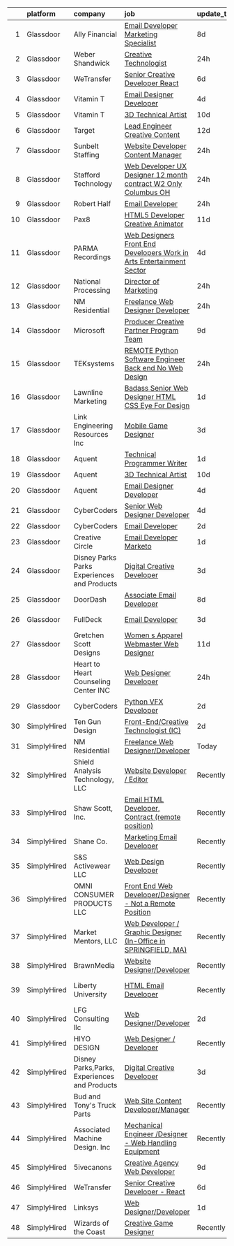 

|    | platform    | company                                      | job                                                                                                                                                                                                                                                                                                                                                                                                                                                                                                                                                                                                                                                                                                                                                                                                                                                                                                                                                                                                                                                                                                                                                                                                                                                                                                                                                                              | update_time   | location                  |
|---:|:------------|:---------------------------------------------|:---------------------------------------------------------------------------------------------------------------------------------------------------------------------------------------------------------------------------------------------------------------------------------------------------------------------------------------------------------------------------------------------------------------------------------------------------------------------------------------------------------------------------------------------------------------------------------------------------------------------------------------------------------------------------------------------------------------------------------------------------------------------------------------------------------------------------------------------------------------------------------------------------------------------------------------------------------------------------------------------------------------------------------------------------------------------------------------------------------------------------------------------------------------------------------------------------------------------------------------------------------------------------------------------------------------------------------------------------------------------------------|:--------------|:--------------------------|
|  1 | Glassdoor   | Ally Financial                               | [Email Developer   Marketing Specialist](https://www.glassdoor.com/partner/jobListing.htm?pos=111&ao=1110586&s=58&guid=00000181758dee209ee6a3a3cba83c70&src=GD_JOB_AD&t=SR&vt=w&cs=1_bdc8deb5&cb=1655534645100&jobListingId=1007929446076&cpc=F41FEAB56D215062&jrtk=3-0-1g5qorri3mbjt801-1g5qorrifkcmq800-29820346dd997931--6NYlbfkN0DJ5QQ_XkAtnGD7OtNJBPWnMWX0-0yeBIg3SyIy7sPtwbzsSHHn3ObDFBkKUa5OGl_rH17HhYgR9Gptulm-ttQ5sWWID-KAK-5q9F0uxR2glVSB77nx2jM23swHH61G1nm1erLSUAyn4dD4pmVk9I6K6UeY16j-lLxiUlSOR6747W3UCgUhF8IxNBC-qs9WUVQ-Z1zaoft5_Rp_i4NSRRvO94PJF93Z4S_iez-JXuy7CqquvD-vp0ky9j1EzU7pSzFeyqIcQX9Hj7_hcFe8-3pryXrE6XRxW3JdYX_TdrX3JVWGV5PrFBZN1a6D7bg_BkMOr5nXABEMGdNUOO-LL8GoUSDzVhlZQq-MRCWGSTftVZmHDMlm2ZSevkGk-w2JcYk4U6-K81JbIG0J57_gQoTLHISq4flNKS4q9TfU2jXiLuJMytZaSdQitr3N6qqNMR4sKzjwolrtiZMhg2Xge612OTFZ3D3Tz7JZTN3A5tgUYMGzuvXeA_IGKR8R5B5fGKQ%3D)                                                                                                                                                                                                                                                                                                                                                                                                                                                                                                       | 8d            | Charlotte, NC             |
|  2 | Glassdoor   | Weber Shandwick                              | [Creative Technologist](https://www.glassdoor.com/partner/jobListing.htm?pos=128&ao=1136043&s=58&guid=00000181758dee209ee6a3a3cba83c70&src=GD_JOB_AD&t=SR&vt=w&cs=1_09f6ffe0&cb=1655534645103&jobListingId=1007947366188&jrtk=3-0-1g5qorri3mbjt801-1g5qorrifkcmq800-74b6d2728d190201-)                                                                                                                                                                                                                                                                                                                                                                                                                                                                                                                                                                                                                                                                                                                                                                                                                                                                                                                                                                                                                                                                                           | 24h           | New York, NY              |
|  3 | Glassdoor   | WeTransfer                                   | [Senior Creative Developer   React](https://www.glassdoor.com/partner/jobListing.htm?pos=130&ao=1136043&s=58&guid=00000181758dee209ee6a3a3cba83c70&src=GD_JOB_AD&t=SR&vt=w&cs=1_a21c5a80&cb=1655534645103&jobListingId=1007932996123&jrtk=3-0-1g5qorri3mbjt801-1g5qorrifkcmq800-dfe1bee0c074c5cb-)                                                                                                                                                                                                                                                                                                                                                                                                                                                                                                                                                                                                                                                                                                                                                                                                                                                                                                                                                                                                                                                                               | 6d            | New York, NY              |
|  4 | Glassdoor   | Vitamin T                                    | [Email Designer   Developer](https://www.glassdoor.com/partner/jobListing.htm?pos=122&ao=1110586&s=58&guid=00000181758dee209ee6a3a3cba83c70&src=GD_JOB_AD&t=SR&vt=w&cs=1_b0a54cff&cb=1655534645103&jobListingId=1007936148116&cpc=654405A9B1E0A9F5&jrtk=3-0-1g5qorri3mbjt801-1g5qorrifkcmq800-5a328d8f1e158d91--6NYlbfkN0DMrcEu7yrtATojKJA7cEzGQ3FdRGWLh0CZQInL4ECGI6k5tN82kdM0cJmh4vC7Ggh5lKGabrJlTlqfQgBZ6Uu6KKE4hG2Ywy-_Zyar3SKWT-EkuZb_TBS9CBFME91dO6HK4mV2A0hxH8mmYjYDRx-XXfRAQPVa0wNsNvrIrSZXuD5Uxtk_anLpKvtKNbvsJiJ-gf0CLW5RFtEmMwfXmVxrlvcFDpzparODC0qrt6wxESyLkm1pr1gNEiriUuRz2BzgCJDWkMVz0xd1xjIW94tuXLvcsi_RmK8vBHx_2vs9XnoPlsW54lHGdSNxymg8vBp6Fa0IgdBE94BfpKTtsIAvm-DSpsuy6hChUYuNof_jeKc6zP8s9Qvmpcv-0LOX7I7B8NpUcamEofNA-vIPiPWAwQOUTDS4oZgpd3RVFGarxb_xyEXg__yp5ifUTNyDaMiw_BVpe5Xg08K5KJeQyR0L)                                                                                                                                                                                                                                                                                                                                                                                                                                                                                                                                                                 | 4d            | Richmond Hill, NY         |
|  5 | Glassdoor   | Vitamin T                                    | [3D Technical Artist](https://www.glassdoor.com/partner/jobListing.htm?pos=121&ao=1110586&s=58&guid=00000181758dee209ee6a3a3cba83c70&src=GD_JOB_AD&t=SR&vt=w&cs=1_b997870f&cb=1655534645103&jobListingId=1007924250804&cpc=F4EED0218A761C36&jrtk=3-0-1g5qorri3mbjt801-1g5qorrifkcmq800-b676246afe9ffab5--6NYlbfkN0DMrcEu7yrtATojKJA7cEzGQ3FdRGWLh0CZQInL4ECGI6k5tN82kdM0OKoro5eXmjqrlAnDtckO5oeRnp0WuwL4LRISKzB96TROHOn88Gkm_ZjVTDxR6yvKi-wTEpxbYoH4Q9Epgd_JwKUcv74onN9sPbFCnxTAPOYzeQVeoWsKFNrgOkXAlPfhGNTB_OU-kgBmIbdvYtiD2kHXxqjrVKYchDqr8EbllW2Q6SB85naVIIf2CWD9EzvjM-oM1Be7lIOU7iPGBYeEYvtQXXthtNPVOpWcjVq6KRhYf81SoymuVw7MgjRBp3PCSn_6hU8HNlhG49hjfV77Tz59pdlpAuKNhV4z9yWvrGullNhe9HAO4JmL7p19e3VG9UKN3ZVcdVqNihKbT8u-zpCY-6-lFzNSGivoMi-wavtUjQNjbbAhTOCZ4ApG7lKEiNuwahrlZ1DLGq9OdlJhSlEUXqjtbVSRQ9mBJC-CDE8%3D)                                                                                                                                                                                                                                                                                                                                                                                                                                                                                                                                                          | 10d           | Remote                    |
|  6 | Glassdoor   | Target                                       | [Lead Engineer   Creative Content](https://www.glassdoor.com/partner/jobListing.htm?pos=103&ao=1110586&s=58&guid=00000181758dee209ee6a3a3cba83c70&src=GD_JOB_AD&t=SR&vt=w&cs=1_a487a1c9&cb=1655534645099&jobListingId=1007919401894&cpc=D99DB9A39DE67464&jrtk=3-0-1g5qorri3mbjt801-1g5qorrifkcmq800-2be633d4264ab387--6NYlbfkN0AgONBeCfCTVljpwzR96jFX3mtyFC--n153CYnqiKkqIbEzGownH_L0_wgVvmdp1a1UNNXTmVsFEDKwK9YMjY1IttCSMsntwx6UhfH1INoHLKABw_jAdCMqFMvCue8DZEJB-phZNly1s9rBXFRTnSWHGcvNUPirZylqHh6Xb7bgelZAchR38272Pt1JVu9uLwqxXvjp6EEYErT8zVvgNcEKJIVheRAkEnq9HMKPX3Sitt1w95Tj9G_bDZx1R4IsenpX4ZDC-oJc5VzKF_hGotk6kJg5GnWrKUQ9a1xJcN8ti1AAPiY_VKPNfAyxUQRNjO71lL9552pt8Pq3M6ApifCzgb2ZwJHga01i4RehhRnwZxVorwkbvmCLs5ZHH8R_Nwbbdfm9bosyFaqHsBmtK0UREQmB97P7eKf4mDuWmesAWVISj-FZyWtj1vAcw2jkEDo%3D)                                                                                                                                                                                                                                                                                                                                                                                                                                                                                                                                                                             | 12d           | Brooklyn Park, MN         |
|  7 | Glassdoor   | Sunbelt Staffing                             | [Website Developer   Content Manager](https://www.glassdoor.com/partner/jobListing.htm?pos=123&ao=1110586&s=58&guid=00000181758dee209ee6a3a3cba83c70&src=GD_JOB_AD&t=SR&vt=w&ea=1&cs=1_d00da48d&cb=1655534645103&jobListingId=1007947710355&cpc=A65DF3A704A48F9B&jrtk=3-0-1g5qorri3mbjt801-1g5qorrifkcmq800-8923c3e5883ea31b--6NYlbfkN0ASFYtB0Tqi6raDK39JVsBcjTHJPPxiw76vFmgBea2Rje_D8nUlVysGKjKeeBtz6Bx6uvRPfMRGULAnWKfYB9e1_O_7R78qSjyv-p4QYUkOgaZX58HGg8TQcukhW_r0lpWGTymvcgHQjTvy0uetz3rZwMKJMl_MalehOkl2mX6RKnTu4XCL1x7kian4uBYKVApnBRJKsjcI0VvNdYOoKINVe4yclGxpHv-YAkq9W5sxVRGHcxydrWwoRzjZ4tG2p9Qv8vrOQ7jwYZh_Ebd37XeL2qIAvj_KO_Ys_IT-6pQSqAUderQGYNqVsQGq8u_OZ-Envrn611Y17gUphvcnQUj_4SkIHTidnRGh1sq2lA3CIHdOckJFFU5AfqyhVkKJxEjJbKpZVrdtSV93DcQKJPb7rcvMyGUyDJegS5oZo85plXNf7QgjzkIXd5zOBW13dTOV4PAZnspunQ8980rL1GIJSGuHaEyNpbwECJdFEcwpDUcqL0cSolnmWsAbkNhgb4_BsiqfxTUVxbDiIjtGHUvBuzhI6XEjl7vdL2_UjNU2-fhNnPDmj86wvRjuCaj_k1sx1FZ1rTcIKPn_G7bkAAQaKrBQqDGxm57gE08rC9c7UKSqY-qOM5XgawVerRW4ISFFZb6khmn2_3WhBGYvcLBWREAlhLPnVrVXyHRbcj80oh19aq-dIiuVen9MLBStQaS_1fsPgCjb5zip8YuWBs8ZjGhQJoj68MtqG9XIzQM4uA%3D%3D)                                                                                                                                                                                                                                                       | 24h           | Chicago, IL               |
|  8 | Glassdoor   | Stafford Technology                          | [Web Developer UX Designer   12 month contract   W2 Only   Columbus  OH](https://www.glassdoor.com/partner/jobListing.htm?pos=118&ao=1110586&s=58&guid=00000181758dee209ee6a3a3cba83c70&src=GD_JOB_AD&t=SR&vt=w&ea=1&cs=1_d9674475&cb=1655534645102&jobListingId=1007947347179&cpc=01657B10174A43CF&jrtk=3-0-1g5qorri3mbjt801-1g5qorrifkcmq800-ad225fb9070cb046--6NYlbfkN0Dh8yKYC7BtZqCs9O06EjIceWgqnuO8KhgnlZL1JbrNEHyUzea-VWsO4AwzTdDq9ocuSSmR5orjb0rWfU3ZPzwpzRs3eLVZ1ZHqSlfoeBekfIjeJXTG4uqnCLvRs18qXdKPSiP8Osofw6x0SWwg12xs1q0gTIyDAc0Rtha24pU4Sr292HBQvPbSQK8euQq6z0HtgpHydtJtUwr5Xqf4u9oVa1V3FQxfrlLIBgEoX6F44xqSGrLNC4s6qeldmZDcmcpEMr7VAwXIVhy-X3nti2Di37xdlzrEo7dXYhbnztN-t7XOsGenWw1QMbjr2Okst9PzwMEYAnq20NkIVuEoyHenVT5HudNn81kZFbREkakpjIqUZgFR4auAJM9wVPa3UeknqcO5GIu2TAfOP_YIu-E6bHWZ_AUGG9WRlqiptmjm-J5glvNEDo6MOpYTnzfyUc61Ii3pSHRo7j-5Z8z-WL6jf3zmCtJMGo6OQsJbGxeSBOmC-REj4KtUI6pYRy1M7inhMhwfjeRO2sAlxdkbQwhR)                                                                                                                                                                                                                                                                                                                                                                                                                                                | 24h           | Remote                    |
|  9 | Glassdoor   | Robert Half                                  | [Email Developer](https://www.glassdoor.com/partner/jobListing.htm?pos=116&ao=1110586&s=58&guid=00000181758dee209ee6a3a3cba83c70&src=GD_JOB_AD&t=SR&vt=w&ea=1&cs=1_761b8426&cb=1655534645102&jobListingId=1007948313276&cpc=654405A9B1E0A9F5&jrtk=3-0-1g5qorri3mbjt801-1g5qorrifkcmq800-5bd7648ae8a46299--6NYlbfkN0CpzDdaQkua3np5pkmj49lKioZwmwxQ-yx5plwbYmV_MzWNBoPgCjn5xTvWxSHi3y4zNLEJPAZO4FTHmJvOmu2wtov3JhRhC-gMlRj7eaxUPuhPCont2043VAxQLs8YBk8I23ebX9ew0GvYpkt50hsKZH3qFXh2JEiTufr4H5wTdHnupq_i9wfE-uMiA9bPJEswvpDJFmDCVs2VqGw4dCVkACAe7oMC7z7xv9ytKzXw4iLUSF1TTcGwpxVFOFNmqtydPx3fGxMePDB9lrh3yxVPDLBjO_XNhcbirVG8MYh_tghvqFNEgPF_j-jOkiY-shdiyEIGz8R-jefWcRhz_66X1RHvZlPO8MXjsAOE5DObmv6xLOfm4gKnATic2XKiKQfi9hA3zb8iupuy7JkmJ08gtxW6PPkaAelAOcn-fqyFtFuUzrFyJwVR00gBLNCLWGnuxcoJxUmnzcYF0YItG6xps63FRSclNtXtrLzrr1XPVH-39MMxBSB6c-m13JICZ0d6nMatkVrHzJTEIrhbQwuMGtxJyVt2hjEWpHQE5uWeHA%3D%3D)                                                                                                                                                                                                                                                                                                                                                                                                                                                                           | 24h           | Denver, CO                |
| 10 | Glassdoor   | Pax8                                         | [HTML5 Developer   Creative Animator](https://www.glassdoor.com/partner/jobListing.htm?pos=126&ao=1136043&s=58&guid=00000181758dee209ee6a3a3cba83c70&src=GD_JOB_AD&t=SR&vt=w&ea=1&cs=1_1f319202&cb=1655534645103&jobListingId=1007921790278&jrtk=3-0-1g5qorri3mbjt801-1g5qorrifkcmq800-94e32ab3bd5f2716-)                                                                                                                                                                                                                                                                                                                                                                                                                                                                                                                                                                                                                                                                                                                                                                                                                                                                                                                                                                                                                                                                        | 11d           | Denver, CO                |
| 11 | Glassdoor   | PARMA Recordings                             | [Web Designers Front End Developers   Work in Arts   Entertainment Sector](https://www.glassdoor.com/partner/jobListing.htm?pos=109&ao=1110586&s=58&guid=00000181758dee209ee6a3a3cba83c70&src=GD_JOB_AD&t=SR&vt=w&ea=1&cs=1_d5639e29&cb=1655534645100&jobListingId=1007936127371&cpc=8795CF9063CD573D&jrtk=3-0-1g5qorri3mbjt801-1g5qorrifkcmq800-e9a97b03e154af19--6NYlbfkN0BMd6i3W3qmAtDke4ZitYLMBEMpVvOQU_aO9JUqgRRkg0YiWr3O3EY-kQ_OnwYZe1kEGbPykYfxN0SPjhNNf6ok3NSl-efremPdl_yE9Oxlai6wWmpYxgSooe-BCUgqWHH54-yszYlnQl4scJjmMMVq60-GBGS04NWaZxcJlVN02CRrUisv2CDACHWLvk34R4fSB2pElVnjfGuJlfzZqjZMhKYFGTbXgOcCG3f7foBEsE_5GZlfhDHDmuRqUdg29mDwnYa5ebk7XAyLI-gwtigiZ6KjxI0Dx5isf95IuiI_RRClioEEPOkAnk6XhG2pKNZwpo-qHFzjLrl-AqnHQBsfawb5LDK-GCdQnQj1BmedPKWA_qs8I46yCM-9fmJ5IOwjsdSxvxLt8KRZdjna-4Z9JkzdXOyNgMnSpAQPrPobVg9gZdXiqMENixEbGh4LxkYIn7saEROX65Bn3c0FEKUvLsTSC2I0tk9iZWZbQEO_h12bYEPwM7iIgaZbg1WHF-GdIlWiPNzbicva0hpRBN8yG0gqVZDeB8k1PQQukt2X0Q%3D%3D)                                                                                                                                                                                                                                                                                                                                                                                                                  | 4d            | Remote                    |
| 12 | Glassdoor   | National Processing                          | [Director of Marketing](https://www.glassdoor.com/partner/jobListing.htm?pos=107&ao=1110586&s=58&guid=00000181758dee209ee6a3a3cba83c70&src=GD_JOB_AD&t=SR&vt=w&ea=1&cs=1_b7c51242&cb=1655534645100&jobListingId=1007948004226&cpc=853DEF62E69EE75B&jrtk=3-0-1g5qorri3mbjt801-1g5qorrifkcmq800-ce72e498fa6236d2--6NYlbfkN0AO-lx13pzomzdSppJUWL3QXsQT8oyFk4U4LWH8QC50CmdwjmX8DJUkZ2r10c_JGKwIUiTZbMYhoSnN6SUJAxKpmX_okOcZh-zDzgDD1RJBY6DWWBhrnbMGEtBKk5R2HgHjKyx2y3l74UJjq9WSEBJaEDRPAbpAWF-yyUUbAKVGmfJzjRCpowj2Loh6S2RTiwe2gX1oGGkYQ9_Joaey0gLEU45Pq8s9OpPn_FHrvYcwL-VszrTDRFcyen2Dxi7eMuu-WURlPtywcbdsSrDUMY6nGHnKbjEKfBMbm0itMD9X8WxEcnjjYDM6cTbK7fw_wTFF3b7L73axrGGLAz9SXuTIe6U92lDQI4fyPZRmA4t3B0uI-ch_OnG8iL_EtZfVhULMEU8IL1my2FTku3mfcn_FukRAEjR1H1065LW99e_EAJLfIW7W_ikFO0GpmhWOx4JNV4B1InJo94bEMbplfM80t6SIMyspYb61g78Zc9whFGYiVvc8Wp-LuNaUSPf39M3BXRFhS1TiWg%3D%3D)                                                                                                                                                                                                                                                                                                                                                                                                                                                                                                     | 24h           | Orem, UT                  |
| 13 | Glassdoor   | NM Residential                               | [Freelance Web Designer Developer](https://www.glassdoor.com/partner/jobListing.htm?pos=129&ao=1136043&s=58&guid=00000181758dee209ee6a3a3cba83c70&src=GD_JOB_AD&t=SR&vt=w&ea=1&cs=1_51981a5a&cb=1655534645103&jobListingId=1007947648626&jrtk=3-0-1g5qorri3mbjt801-1g5qorrifkcmq800-4493382817f89014-)                                                                                                                                                                                                                                                                                                                                                                                                                                                                                                                                                                                                                                                                                                                                                                                                                                                                                                                                                                                                                                                                           | 24h           | Maitland, FL              |
| 14 | Glassdoor   | Microsoft                                    | [Producer   Creative Partner Program Team](https://www.glassdoor.com/partner/jobListing.htm?pos=127&ao=1136043&s=58&guid=00000181758dee209ee6a3a3cba83c70&src=GD_JOB_AD&t=SR&vt=w&cs=1_0e44df9c&cb=1655534645103&jobListingId=1007926717850&jrtk=3-0-1g5qorri3mbjt801-1g5qorrifkcmq800-8a8a2c497df37388-)                                                                                                                                                                                                                                                                                                                                                                                                                                                                                                                                                                                                                                                                                                                                                                                                                                                                                                                                                                                                                                                                        | 9d            | Redmond, WA               |
| 15 | Glassdoor   | TEKsystems                                   | [REMOTE   Python Software Engineer  Back end No Web Design ](https://www.glassdoor.com/partner/jobListing.htm?pos=125&ao=1110586&s=58&guid=00000181758dee209ee6a3a3cba83c70&src=GD_JOB_AD&t=SR&vt=w&cs=1_dc7eeb1c&cb=1655534645103&jobListingId=1007946851241&cpc=8795CF9063CD573D&jrtk=3-0-1g5qorri3mbjt801-1g5qorrifkcmq800-95a6fc193813ef1c--6NYlbfkN0AuKz8EBO1xHDEL7V2YF9xF3dC_I9B9i-Zw2Jh8clPMK9BxhHDJszxSyW718EipT5OH3vq-WDl5AgA6kv6MI3JSR_RijWhkE4lzvPybwugKG_eNQ9e3l5UGFljU8NozOuWyULkEkWBJVUSxbmH_wq0r7wQcqAP6NSC0TiP_Qq3OHX5qIrKIg4fmI67w04TKiD8HFGN2SSc709lWMNk4ELxpLuHe5AQN7l9lb9YLjnwQejlNSHnAr9MqgQn92ZsJ7ibtvofc1rGQ7M5z5hNS0SMCIyUjoxc6I2-MRVSa0Vll2-m7KGT7J5reeb5zMpLu8YVwjTGwMK3Os2LBUTJgKfcTr-_JWmczNzg0TmielddX7wU0KiM-ViqN_bpDtr6lsQF6Viw2S1Cyt-27w6NsxFr_e95SrXVEo0OKUsi7oAlD2ELyVmDVueLr5wAlGOlmosy9BHxaClS6WRJb4NH0ZUNHw6gLc7_5UXJ5opnYO6JLuc3axkvy3NgxPI3wST5ldVCodEr32QaT6_XkgGT_iG9NenQ4zfk236ckpKJ1m9G10ARn1th2IFVnALXNPUfUI9HoZQ8hdgb9dx9pWY4KGgUAC4cjzlNInhgD3eBrC5v6RWVIj15iK1qLf_UXAX4lPuWirNsEHkml0fR01VyaeXP7ccujD-Q8EY2m8wrbdeX9AKIkPx6CD5cOAsn_-3o8qCiszObD2oYlNf5SfsIvgIVft-O9CTpihPJBi5yEIZx08BR-2f29o-WN5uQqsIFdDCHCp9tGBcOXW9aJsePMHDl1tiiym83qxNc-9wlhIj-oxadQiosk5CRX97-QjJC424ZB1IGKtv7Jg8MGtVRBCyADJn9_8Qcu6GxHw7fN-m_sLJxxc0pxAP3RgSKNaqD2m15XkyocRtU8SYpan-4DYEwZiXcT9sPRN5emBRL9U91EjYr0TJQlNLXfGRCXklTNkz7qKg1jy9Tvabk06r-PTw1e) | 24h           | Dallas, TX                |
| 16 | Glassdoor   | Lawnline Marketing                           | [Badass Senior Web Designer   HTML  CSS    Eye For Design](https://www.glassdoor.com/partner/jobListing.htm?pos=110&ao=1110586&s=58&guid=00000181758dee209ee6a3a3cba83c70&src=GD_JOB_AD&t=SR&vt=w&ea=1&cs=1_397b738b&cb=1655534645101&jobListingId=1007945270122&cpc=2F9DD8B511C89582&jrtk=3-0-1g5qorri3mbjt801-1g5qorrifkcmq800-c11d92ba87d007d7--6NYlbfkN0CSgGTbSPgM0xpgWRkp5SRTexU57Zk_6_bZ18eqb9d2QPonl4wyxnYYzZzlQX1INA05EVULwZuD-rw-yad887exhHL80ZF-6sCv590OQr2cj3ZF3-pMXOqi0CfpHb4cS6sIfTWaJDnbeVN6g9oZH4Sc_gMnT8ZNkGUcR0rk47uFGVNZvWApXP8wh5IUZdNkTFiA8a7NYcmOUaHVhfyTdsgVRc08a4pBVCVyvp5UnSnPTDnXJKbFu96lUGAz6cZltHuC4cC0kbhUGzD3izQwTZJs_hgpne2jtBkh72VO2IAfpkgLojXR60wvuWFEryBligDS6NnbzMSFV-voFdsuEiRj1ZEqzZvBAY0_cYspMcbHvlNidnrzgGmfeWxtNCD35cUSAbCtBv3F0XVjY2VrFWVmh263G4U-15zFpIY-2eomIccFy4ZzMCBzaAp_H9IvtKo9a66WevOly102A55yPlOTXvnkKy-6sLKzOt6et72trCfGNQKWQocmmdtLOc46lKnqHSpGz7LHIoQ4wfBjGxi6w7jLAx6E4eg%3D)                                                                                                                                                                                                                                                                                                                                                                                                                                                | 1d            | Tampa, FL                 |
| 17 | Glassdoor   | Link Engineering Resources  Inc              | [Mobile Game Designer](https://www.glassdoor.com/partner/jobListing.htm?pos=104&ao=1110586&s=58&guid=00000181758dee209ee6a3a3cba83c70&src=GD_JOB_AD&t=SR&vt=w&cs=1_968d2558&cb=1655534645099&jobListingId=1007940009417&cpc=5075878B7C32FFAE&jrtk=3-0-1g5qorri3mbjt801-1g5qorrifkcmq800-7b38c36edea65596--6NYlbfkN0DK2C-pmrF0sqrfJr4Li3c4X7YMnrkXddQXZaL_6xg-NZtklDZSx_yiPocXKeJyu8GXZBF6iHTzcqxoh5YfXOzapaowrEFcW0Wvv5P3l-zCcOsePFDIEXLcVnyoePoRFk5P_6JWgwML8Yo4BphEmn5W_K6bLP7l7bh3xDbq9jrYvREpT7XBms8LSHUzw-6wWG9WwRE_Hnpf5RK0qGy40v1ziM3_0Jrv9iwj-7x-IMwbc9hDWjBbhv0DmEtpVoVkD-2GEpHTLXa2nn9RD0aZgyTcGHwlSoviWlibTFV3lWyYwPHRMY__s4i92RQqy6gsHWAdwqRTFSLZOHwR5Qd8CBJz9qyZHcVfxV81FT3FcMKUFqILpv0Z4LXIwyvnEvhR_6mI7aDC4cktBaQ0FyteRPduxQ6GfUSXAbtb-uvODVICoZzMLbYowemlOWGyrTQoWRVThI85VTdZGj2ZT4AcZLz_gEJVCNRNT3fhQMkHNUZ3tK5HVU4JegvAoIV3V1jdWZi2aze7GWNNHDd8VZBHQv4RZcYRPMjBuZC5cubNHK7DjBUtzZSnGPc_Rs8hsFZdO_S3o9L1cT623mJM7C6jpVwpfgxZJgWcdWE%3D)                                                                                                                                                                                                                                                                                                                                                                                                                         | 3d            | Philadelphia, PA          |
| 18 | Glassdoor   | Aquent                                       | [Technical   Programmer Writer](https://www.glassdoor.com/partner/jobListing.htm?pos=124&ao=1110586&s=58&guid=00000181758dee209ee6a3a3cba83c70&src=GD_JOB_AD&t=SR&vt=w&cs=1_41351bb8&cb=1655534645103&jobListingId=1007945516138&cpc=B076152010A3B66C&jrtk=3-0-1g5qorri3mbjt801-1g5qorrifkcmq800-9c53360d5171df37--6NYlbfkN0DMrcEu7yrtATojKJA7cEzGQ3FdRGWLh0CZQInL4ECGI9gD0Wolx9R2EDT7B77c2cSHC5Kxx0ofEtEzS2XNaWhSl33e39gJzDAVjt2e_gxwkuGmADd97H5zdg_ZabL_ah4cdZbth-v7SNLNAqN7IVVlyrQWAbgRQdLRhHYRTGo8xvTaXJ38j7DCrPgzkL_Dh_o9MlcC--AOhsLztRAw7r5_QsZuuH4Vccejrh5Q4QQoFy_XFzoOSogPMbqrECNB_P1VMbEENxH0pE6GMW8IbOSO0-GwttXVdfW_MIg3thSoEyyxUh-RcJxslr2q8hopbJFc2g_TLUuLm2skPqGfLcypyvxxByHEZJy96hK-5Q2edoTp6qANdq7kOCNO3SbQN8TrrxQGARAVV1ls_6AyWkHyuTHLHvUz64KLcs88Gtk2plnka_USUZIqvFLg8DsIeRGhXc6l1qpWexcOBq9BBHTs)                                                                                                                                                                                                                                                                                                                                                                                                                                                                                                                                                              | 1d            | Remote                    |
| 19 | Glassdoor   | Aquent                                       | [3D Technical Artist](https://www.glassdoor.com/partner/jobListing.htm?pos=120&ao=1110586&s=58&guid=00000181758dee209ee6a3a3cba83c70&src=GD_JOB_AD&t=SR&vt=w&cs=1_cbcfa20e&cb=1655534645103&jobListingId=1007923719283&cpc=32EE424DE2B657EB&jrtk=3-0-1g5qorri3mbjt801-1g5qorrifkcmq800-543a1d89cc196ac1--6NYlbfkN0DMrcEu7yrtATojKJA7cEzGQ3FdRGWLh0CZQInL4ECGI9gD0Wolx9R2EDT7B77c2cRZWsv8m3llZu--9Lw114O_skrLyF_I6SgxSxzYeplcDPXGdHein_SZiLSSfcxNX90WARoK4PLXqXq75b43CDnftlS_FE9aV2wRJHGfXTKNI2BhQ9QbbW0pXGXzjGSUZB6ROoBpzngqjsYTCkUGcw0odB9pi-z8TDKEcaekth9ghLwoGc9z1AKVUNvil1e_BNN-0lOw_3QZ6Moayjz0Ho7fbh6BcfL4LcBjIM0noifr7NZ8t4Jw2C5Tz8TVR5sbgPt9v6W9a5f1pG1yGkTuCaKvX38w9PkDO73rTRBNSLcM3f4IK2TV9oTWyub65xSDjwgxYGAPLzX3Qpe1QEpVE-uoXYboxKfCcs1dMpzoGT6ETYhlbkW6P1zD5v9STP_KOq2NNX2CIF5daQ%3D%3D)                                                                                                                                                                                                                                                                                                                                                                                                                                                                                                                                                                            | 10d           | Remote                    |
| 20 | Glassdoor   | Aquent                                       | [Email Designer   Developer](https://www.glassdoor.com/partner/jobListing.htm?pos=117&ao=1110586&s=58&guid=00000181758dee209ee6a3a3cba83c70&src=GD_JOB_AD&t=SR&vt=w&cs=1_4c70094a&cb=1655534645102&jobListingId=1007936255354&cpc=32EE424DE2B657EB&jrtk=3-0-1g5qorri3mbjt801-1g5qorrifkcmq800-4fbcf4d2f213737f--6NYlbfkN0DMrcEu7yrtATojKJA7cEzGQ3FdRGWLh0CZQInL4ECGI9gD0Wolx9R2v-Aex0-GK07INm5qc-78OQ-7WyVz0cz9n_wJfek6MW0aS1HXS1LX9sXbCtpcryzAJk088oXNWQKd_RrpNfoQNGg9hRO1DzYsfsTu8VjKT_LVkyyrmUnvBtL9LAzcGNvVAAe0cHKkx-XwJoFpWwcRJCJlBOwDSFTEKqDw8d-b0Eb8HucpsagNOLJc8FduDYKxQCLMAOF3EaSJB1iOegqxqm7AR_1t9Y_mxNekWl3PYrQkrIhHKyjP4S1J9Q0bg2YGpbT4G507DN6yDKajXNafyau6OeSsmbQlHSGtP2ZG2_DjcLeAkYkhWEIVGcK019rNgM5zufcYiKT02lDX-NjGAnHY3pav5wwslJdazQzJVKNzV9WRRKJxsNE69jdzggp0Dym97PEFytNtHUkk596ggw%3D%3D)                                                                                                                                                                                                                                                                                                                                                                                                                                                                                                                                                                     | 4d            | Richmond Hill, NY         |
| 21 | Glassdoor   | CyberCoders                                  | [Senior Web Designer   Developer](https://www.glassdoor.com/partner/jobListing.htm?pos=119&ao=1110586&s=58&guid=00000181758dee209ee6a3a3cba83c70&src=GD_JOB_AD&t=SR&vt=w&cs=1_cb6760c6&cb=1655534645102&jobListingId=1007936679729&cpc=1CBFC3E34E2A31FF&jrtk=3-0-1g5qorri3mbjt801-1g5qorrifkcmq800-04d4f46caf73abad--6NYlbfkN0CpFJQzrgRR8WqXWK1qKKEqALWJw739KlKqr2H-MSI4eoBlI4EFrmor2FYZMP3muM0GIjPIolb3buT-exMnosauWpwwE6bw4w9eEgE4vaYM7Dd2tP95BEXeMXICNe3tR6FkxbVB9H89z9Mg1YgNyP4gKUU9gd0vt58EWiDFWYpBJsdG4B43zlBO_VF_eqCsQrAKFx6YD3z5K85RpmKp4MHHNoyVYIRil62jPF0rfzRRxbi66TbVHB6aUt01-a0rq0I-5goiWYbtOrA7CyeabIUQcMvGc54wQrHmqcB2JrzaIbxQUyxa2OJKmG89TYCSGMgo5_eR9G95aFt1j0bm6NiD9gy6F2-UGX83qOky7N_WFIQWJnnvfZ6_lBKBNaMRKnme7S0ClO0wqV4Pav1VAGuNllbpYJqqJ-NrisOJVCJbXHBIU5YQRnLPjJBU19goFLquGPyjl1QrCawAm2_HD_DsDO1ArH9TKWOroChhVnQxFZM4jH13D9zqXSBEqpkmqGY7DqAXDNh4QRP_bz3oVgBQ2l6w7UAJwvlikdLeOhWSB97RvfZqno8VBv1o9igPaSjMhUCbphypLrzLMPl7Ii5z3RiMft-49dNq7xTcHXgiQ-aYCKFROXp9_wvgOEqHklDdEW-fok8lnLbUYyNmkCuREjaBYhfTft4tRB4M45_hnHHPchgtA2cq6Wbp12rxsBYZMNn0qfpN2Y2JQW0NdAuQ-XaE5lpDoD7W-x6zCh61XAQceW4aEa5fzMeTifOI64Q3Eh2p0eQZkbW8njtvHpsuFLatswnCw-oStOC-W4p0T3S7z3A0p70QfxuIjgBsWZmtaG-OxIlMM6hv7nE98kr7iKQrkFutLLezugjr-jsF1mWmYiJ4YwjPQ8VHk2F4s_gsKyDGwbmE7lFg6sDJg51GgM1ykklcAh-r73ZSnAZcJEBqoqL6PJ3oMM988YyVYGSrSBRXXg0e52pZ5ewE-yjdeban4ehPIyA%3D)              | 4d            | New York, NY              |
| 22 | Glassdoor   | CyberCoders                                  | [Email Developer](https://www.glassdoor.com/partner/jobListing.htm?pos=114&ao=1110586&s=58&guid=00000181758dee209ee6a3a3cba83c70&src=GD_JOB_AD&t=SR&vt=w&cs=1_98880fdc&cb=1655534645101&jobListingId=1007943093917&cpc=FAE5E775D180B2FB&jrtk=3-0-1g5qorri3mbjt801-1g5qorrifkcmq800-bc61b877ef617d9b--6NYlbfkN0CpFJQzrgRR8WqXWK1qKKEqALWJw739KlKqr2H-MSI4eoBlI4EFrmor2FYZMP3muM1rih7mMlBgSgdLwCZ_J4sVnlK6i_JYAnGrzvIQC4OQwFDY029gj46pP0Us9GvI9p5XCcXQ8r1v3k0jv2Kd0_2ROS0xBD2996NNpIHlkkq4meGCrLioMsPfgC4roc7akrEmPwCXzaRNCHkft1ULodFjmzJJvxSrMDYo5-0IRxaMpL-2KPYPOVOChlgWTGzuU3tNQICnSCwhdSiapbjtctPWlEbCrYEPFluboudHLWek8pXswHec8IfSZQJ33HC6n3avZVWYqxp3LG0kOg00gdo78-TuUFp5PXFwEf0Giy5qdnDcZyLVDEL3BSdBPr2iZPF7_m7qdlARtkQcf3_9nesC5aSDfQyJMK6aaF3XWOnlkp434qUM7vXj_skXAjHbYqsv0gjMOM8vR0tTaEDDz8mk573aa2B3ZqvVmY5K6HqBkWxTaSNAfhiIc9uIIojMhHij6rTZJl4jm1XDhyEjTK56XYXUIXH0m3GB-pvay4KXlsq8Lg478Kfi9Gs5hiYRiBxp8jO8OEunvr3d-clD4Fk4z6lj2A6WjCx9qGDanX1h1oBXcKCFn1jM_Ztgg9qaA-deu-GswUYC9F9qj5xwtmSnlFvMEO9_4umf7_K47ODySzTvFubUA32luveegQiRycFSnaPTtLBjatrbh127BqbVQZ5bnHzCqIU-WbnhUbZdw4PNE7c5eps1P8XKX9uwxI-hTfDaXRWo4dZIBrPVVgIgtwGpzj3B3G7OPkWSmqlTRsX0M2hIc5eRz-c-q6fbzfMdtw_ALX32owpdn_zFzF1wbjHnieplOLSaC_5VIWpUIdf67UE1U08-q4kIW8Fk36TSM7aAD6kmwewpibSgL-w2Y-A3eFrb5sHsPoFB_LS3XBhhHGO7A_eDtMlADfbV7zdX-ez-uT6T0U22RR252sYux4NY45LfwRA%3D)                              | 2d            | Atlanta, GA               |
| 23 | Glassdoor   | Creative Circle                              | [Email Developer  Marketo ](https://www.glassdoor.com/partner/jobListing.htm?pos=112&ao=1110586&s=58&guid=00000181758dee209ee6a3a3cba83c70&src=GD_JOB_AD&t=SR&vt=w&cs=1_0259ebbd&cb=1655534645101&jobListingId=1007945004727&cpc=3DB599BF2F4828F0&jrtk=3-0-1g5qorri3mbjt801-1g5qorrifkcmq800-6b499db9945ea1fe--6NYlbfkN0BPwlZa85gbT4Q3XYQoU_uQn0Qmw9zd_9UNfmcwtqAVud1yvyq1Z4UAlx1bxhDUi3JKVcEL5oefihpIcQG6mnfapLvC0sb3DodSfBO7ZG5N30BnGC5SmE_oIMGp9Lq6js8LDWcl9YvgdrV4t6UVwp9Ut3DgKyyurrKbk45Sv5IsnOp0B1FnaiHzqPhGb4rj3jcWeb5pTmUdp1u5DBFbAqd7REB14bE0nhsgTyTgbU5B2MZvmQi6rbUXPP7ofVvFgz4V7Xhlf7hFXfYLu0SOsjrRfK8ASmmN1jJodjAD4PX0nXo6q2LCSXOFlyZdU_ZP2sYMf7-HKMchYISJRjO5IPdtyD-uSMweegedDkcurYTI1Ktfa6mB_RCi_Xdg19yu3lJK-Hh7nZrPmjNDKk_HB3xs73BNH7v_eATNImTuoSNuztsrGF7j66HDtIIgVCWUPc11rjH_bZ3QtXq2RlIlNsYqkNL0oyrOZ4YbZjvuSVm59jJjg4y8PanUTkJzgKv7zn3q5JLDBD3J1g%3D%3D)                                                                                                                                                                                                                                                                                                                                                                                                                                                                                                      | 1d            | Frisco, TX                |
| 24 | Glassdoor   | Disney Parks Parks  Experiences and Products | [Digital Creative Developer](https://www.glassdoor.com/partner/jobListing.htm?pos=106&ao=1110586&s=58&guid=00000181758dee209ee6a3a3cba83c70&src=GD_JOB_AD&t=SR&vt=w&cs=1_9b59554f&cb=1655534645099&jobListingId=1007940242285&cpc=F4EED0218A761C36&jrtk=3-0-1g5qorri3mbjt801-1g5qorrifkcmq800-e42a60ec5bbcf354--6NYlbfkN0DAFTyt7pbDCC2JPO79CSdi1dIb81yjczP5qsKcZIxgiRd1qisRd4re16D_VG3-wzWOFmi5dyzlwRss7EfKGpclQOcZMREggy8hT2SPnOWuv8kI_gF4tXNb54OIRGJ3be5gHeWVrDwz-rOojIq-zQyFCJG0QcHcvTEhh5xQbbSpX4IqmWhTyePMAsVU04rGppj6Hs4OWtYZ0bVwOdNGUpCvOrOUpu5AmNnO7QTfpnWIKpYhsSjSDpQTtUlPvD5YsLD2EL9n9E6uey2YkhCA8dw2I4B9HB_ClX28acTzDCzhCQYbHigzqfA9OzsTj02B1xNXRZDZAlIrhLPdatetD2kygQHNAS2nFTrkSDW32KhfASBX4NzrU0vsQY7s8LYP_8nC6E-4T4xZgbH0BPwzkNUIEIGk1OQinDdDoYLMyV7Q7z6tJJ-1x8zkOItRt8BLRddHL8-11Gq9BQ%3D%3D)                                                                                                                                                                                                                                                                                                                                                                                                                                                                                                                                                                     | 3d            | Seattle, WA               |
| 25 | Glassdoor   | DoorDash                                     | [Associate Email Developer](https://www.glassdoor.com/partner/jobListing.htm?pos=113&ao=1110586&s=58&guid=00000181758dee209ee6a3a3cba83c70&src=GD_JOB_AD&t=SR&vt=w&cs=1_f8459f5c&cb=1655534645101&jobListingId=1007929770446&cpc=F41FEAB56D215062&jrtk=3-0-1g5qorri3mbjt801-1g5qorrifkcmq800-945d8193a36de7a8--6NYlbfkN0AW5-xsU-vMWeSLIbut59GbFrk8yjVb2oiwG7C4MAW4pNkHNTQQ0vMWYSrjnhRVLJrDRVEoa3WUvndMuApx3msbYERUNiyxyAj6XqieAQ5XlKejeYOU1LJnUXp7767I2KWofAKchtGYnjsDKHOMrIcWllfEZAM7aFhMRkjeXvGAgDhp5ftNgqbZdekUgeMkuzm2gd8-tks3C6U912_YyZSn_kLl9PqxbgBNubt1QDXgT2xmDp8WI-xTt3ghufHt1nRfcv7qorn5-CJXfVu9KEcNCuDYrgu-GzxGLFAvZayXAt_Egdggmr96SxCYl-eTaRuaGLP5kUXr78JJ2W3Aa_ftzEy9SxkwXZzc8RuvQr3BMYH_2e2BMZMwxKtJMYNAHFRKRTiCPWMVQunF-LkSM3iJm9RQw3uUenTVNx6QZropYr9gcAOA6RskqNpNhbX7guGO9O-hAnpSftOD1HaqLmV0k1z0Y5Nqe5xrZ1z8Fw5sFPcrIByDgfovteoVI9hNkHnCfHHbM49ZC8jccFg5eHPgcJBZf5hTKnPKxu4zr2V5KtrZsJ3TLCLEbSubAiVqgeXjnSe2MfltxrgNcHeV_Hq28Zmb1AcFEW0u8hQicUtfRn1ZqZzjXocX5oAWNp99Z-ZutRqOg3hh1qwuKP7KFHd4Uo17fzb6PYkZHnm9IkkgIiOtFRZ4R_J1asZtaRo2x9koOvuYfLTMRdb5JJvnhO19whLSJAIztRt3oF6HBf8GpXQQYJFJzDsXHb7YesPg-r-R5wEVR5HbJVTWFO1zxNYAIoiZ_U8RP2qsBrO9gwlZAw2ET8w6TUiW2DyEuaBQPIW7S9vVTHnC1rQ63hkCWgImc9CjM-ulkx9ByEDW6TJnhmjX7OpIf_5UlBYYcF4guwJy1ol1tzrUPBB3vrrnUhphGZjn5RYdrb4%3D)                                                                                    | 8d            | Los Angeles, CA           |
| 26 | Glassdoor   | FullDeck                                     | [Email Developer](https://www.glassdoor.com/partner/jobListing.htm?pos=102&ao=1110586&s=58&guid=00000181758dee209ee6a3a3cba83c70&src=GD_JOB_AD&t=SR&vt=w&cs=1_6f5773b0&cb=1655534645098&jobListingId=1007940083814&cpc=4B4B39186BDA197B&jrtk=3-0-1g5qorri3mbjt801-1g5qorrifkcmq800-2019eb6308fa8e20--6NYlbfkN0AyLYn6e4nOsln60gailr5YF6DJD2ie_1ebCPdPTsHIrVzbdEm4_QsKTicBcCO4vXRHO7REtHD_TytnDdvIMr7FSfLZh_kz6FW0YGltHW69hGRNDqbYr3vnvi9faMVwEDmdUrnzdpVz-LkGadqFkLGeOgfuaQflJViJIH1B2Bprp_kFFGOBQRYJPdC_BJrjAgtpzT56VTTkG3OEPQD5uEyaX0CXFgejYAe0CutzzOHAxpNeECt_ScV8WE9mEj2v7dX543KREdstwSVkbzA4Q6kEFoy3c-1dFT6fARzYCsI5vQHeoESKH3BZyvjtBYWQO5P59KOPJvg2056HeGIKUFrBuDbDefizr1q84D1xF65SYX--cDusqEQ_NwRRrxM6pwwAUitEd5anIlxHiKM12ozQ-rEWPr-C8CupgOMbtAHRYZE2fcnfH0mfAjZjbYh-YZWNRcFErHRpqBub7LjvtMQP)                                                                                                                                                                                                                                                                                                                                                                                                                                                                                                                                                                            | 3d            | Woodland Hills, CA        |
| 27 | Glassdoor   | Gretchen Scott Designs                       | [Women s Apparel Webmaster Web Designer](https://www.glassdoor.com/partner/jobListing.htm?pos=105&ao=1110586&s=58&guid=00000181758dee209ee6a3a3cba83c70&src=GD_JOB_AD&t=SR&vt=w&ea=1&cs=1_d94b652d&cb=1655534645100&jobListingId=1007920741603&cpc=7E69D0A57279CD4B&jrtk=3-0-1g5qorri3mbjt801-1g5qorrifkcmq800-73fabf84615df2ea--6NYlbfkN0CaRNlJm9mMIreROWcA-YTgvxbgXUjbvXmw4cOtNj5GKuWGdK0NgPiTYnzHfQDvgUIoX8QDPD8ni_9KhqCT1yWt05ktE05oTJDpRQ4iW5Uw3Kg8Q9ck-C3jP96b4FbO84b_SU6WhfI9Z2ROIRGtiHhdVfC8Zcnq3CqxIrqkfmO5-0XfF5lMoY3E0vy39j4ZbjckuRht-H50JSKIFACblJV3_chEVZ4Gn94NC3szouh8wb2gI2f8yGF7ffBf7CDclsv_DXk0Y1aAXIFjv1LU5v550mt3OHrUVrpfBdcd3rnSckGRPGdQWD0XeTXUolZHxgJDyirS49uvlnOhzNHd9xL-X62aO1ALbYS8Nd2S_7zsLh_A06udbWspaQjNoJvhlyOJAmLNpNodZgdsVSzAlShOgLdHAY04xaH5Iw_oeS_M9BOZUFO6RF34V7FKQAxFClNPmPs_TNsdPzV0mpmO9Gzi6c3GhLhO23piCRL2EfoW9TK2o-so8ybWfnKABdT4Z29AnkBNkSUfn2QSWfqynhdN)                                                                                                                                                                                                                                                                                                                                                                                                                                                                                | 11d           | Pelham, NY                |
| 28 | Glassdoor   | Heart to Heart Counseling Center INC         | [Web Designer Developer](https://www.glassdoor.com/partner/jobListing.htm?pos=108&ao=1110586&s=58&guid=00000181758dee209ee6a3a3cba83c70&src=GD_JOB_AD&t=SR&vt=w&ea=1&cs=1_24cc43bd&cb=1655534645100&jobListingId=1007947548584&cpc=723ADC3DFE402989&jrtk=3-0-1g5qorri3mbjt801-1g5qorrifkcmq800-3ede25ecee5a212a--6NYlbfkN0CPEiJEzZq4I_K6S6Q9VC1QMfIsI0INZ1UYi7vjgDL48ZJ_Ze1ZOJrR5hEXQnhf_Gn-sLXsl76dvm9ckA1sdl_kCtJZeEon-73sEDBkJ0ncs0P219UAYJklfVFQgVL_PM0j9b1q6gxcYu0HXLqupivCun6kId2-eFYO_YnA9zUeczHR8HpPg97r7HqKOujqslZGLDW13sOR3Fs5P98Vwf_CluC6o8ZWhIJ_9rWGwkkZ9C7byhQv2UqP7YzImEQmmiX1nxczqF8NT-WgvRkUeWNlNyoW1LwUUVvrbEDmC27dyd0fpvJma1HGg4JJxH1TtrY1uZjZTvD2xh13wJvQRkUWdJWuINhojzpLcOIPdaKkdZ31mXUtfJm8FVnZLaXF9EAOF0wSfEMDT4LYyam2D8zLMBMZ9o7QhBOPASXV8PWg7u2a6ubs4tf4LPDkEr6H5nnG3KcTsKx_ucFvpEQVUsMlRXW3AGPF-xnHkBU_cTjmGLzedqxLpyI3qRJi9zyqnM8%3D)                                                                                                                                                                                                                                                                                                                                                                                                                                                                                                                  | 24h           | Colorado Springs, CO      |
| 29 | Glassdoor   | CyberCoders                                  | [Python VFX Developer](https://www.glassdoor.com/partner/jobListing.htm?pos=115&ao=1110586&s=58&guid=00000181758dee209ee6a3a3cba83c70&src=GD_JOB_AD&t=SR&vt=w&cs=1_5b3cf3de&cb=1655534645102&jobListingId=1007941925951&cpc=3DB599BF2F4828F0&jrtk=3-0-1g5qorri3mbjt801-1g5qorrifkcmq800-5775509c61a6d1fb--6NYlbfkN0CpFJQzrgRR8WqXWK1qKKEqALWJw739KlKqr2H-MSI4eoBlI4EFrmor2FYZMP3muM20aj7yI-olFtT1D3CZ-bG7hy6c3rGMMDIcsfJLVFqgfYljmA8sEIAEB0O9dsjvAlrDn3ULuOZNZYeaA3StkHeKoc1Xw5qCfQNmuMTfZQwwse_KmQEFjNWaGuXeDrM6y0Qg39Kn9KV2MJyg3goDB1vIxG9CZZnRe7N2iygC4-s65t6Xkms4kroQ4EsrLhP2viIG5-9ypj_OsIizIUsKVfS_ksP17raAEAYYrW58VVRhMtxngASDiLwoBRKX5FmW187v55B_TWu39T0UseOa829PvozMT_EiMrLfju-SC0nFUAJejwXAEpTXmPXt_Nj9ET36tBWObaCsIPieQcoWGVw5RpeatkqGzhYT_peOpSXU1NiZ_RWFVij5rQJPvOH2y0GkrXQSv4_XC56PvtfkeB31UMfSlnskHzIUYfCwxoe5mlvKWcygOG1MCqTVJCksgG3c2paQuPeBRU28AjnSkl9JgxjSEwn3kMPFI0uF-RH0PCEvTfewlIeBb37x1-tJt3g8cl7FsNjU7CWaoi1AJmbCtVwd_4hMJdZ2e8D3ZUJvaZh-SeHggjNAvaFPYr0K3TynBfEyu5kdvMCbWaWPuHGMVpJGqWkygVBZxsumQoQRM6rjD-VWuOXXo_riBVY2fbQdMSajSEzg7bBOD7kerMafL5iJdsSAg73XTqp02-L6h26TuByBNjn_KPxPLHwpqgis0tJYdRo0QD_XYmw-DujVyjqYuNKRU5oDrxPn1o--3LV5I1GzeU9qikg1qzHS2LfarINT_wd7yhz8I-zRtqMfv8cw62jG4bKjc4hoZn24o6uYqxMFrszptkBRIWv7KD8Omk0IqYPhtLwPWKRx3XE1ofYrQ1iIajwmud1xOltYVh9DGCgZ8J-COPP8MSgQ0rq9sh1WTOJHD1HBhFRTb4T6dAF2_XtWLzQ%3D)                         | 2d            | Burbank, CA               |
| 30 | SimplyHired | Ten Gun Design                               | [Front-End/Creative Technologist (IC)](https://www.simplyhired.com/job/HqfFTweUuHCCeLrsqbp4cj_SLDSFzCID1gTUvvxeIFfZnlzqE8-qVg?q=creative+developer)                                                                                                                                                                                                                                                                                                                                                                                                                                                                                                                                                                                                                                                                                                                                                                                                                                                                                                                                                                                                                                                                                                                                                                                                                              | 2d            | Seattle, WA               |
| 31 | SimplyHired | NM Residential                               | [Freelance Web Designer/Developer](https://www.simplyhired.com/job/kQIVhnZNMdP9DorJkyfxgiDdUDWKLEx-rh7l8YCMCfrnto_O34tT8A?q=creative+developer)                                                                                                                                                                                                                                                                                                                                                                                                                                                                                                                                                                                                                                                                                                                                                                                                                                                                                                                                                                                                                                                                                                                                                                                                                                  | Today         | Maitland, FL              |
| 32 | SimplyHired | Shield Analysis Technology, LLC              | [Website Developer / Editor](https://www.simplyhired.com/job/aB_9o3xir3qpJy5syTIy2N694yL97Zoc3Ew6O-NDkbfiG9ogOTDF1A?q=creative+developer)                                                                                                                                                                                                                                                                                                                                                                                                                                                                                                                                                                                                                                                                                                                                                                                                                                                                                                                                                                                                                                                                                                                                                                                                                                        | Recently      | Fort Belvoir, VA          |
| 33 | SimplyHired | Shaw Scott, Inc.                             | [Email HTML Developer, Contract (remote position)](https://www.simplyhired.com/job/lp97AwzllwqjS1oXYQVdk_sx_ANbNmrf_26-hefBENEAnwkJ6YFw_Q?q=creative+developer)                                                                                                                                                                                                                                                                                                                                                                                                                                                                                                                                                                                                                                                                                                                                                                                                                                                                                                                                                                                                                                                                                                                                                                                                                  | Recently      | Seattle, WA               |
| 34 | SimplyHired | Shane Co.                                    | [Marketing Email Developer](https://www.simplyhired.com/job/RcP4Q7OUThQQkT9kWXMiLlc_Q9zZfe9KKH3XzOuyrbocOGRY5RxBgA?q=creative+developer)                                                                                                                                                                                                                                                                                                                                                                                                                                                                                                                                                                                                                                                                                                                                                                                                                                                                                                                                                                                                                                                                                                                                                                                                                                         | Recently      | Englewood, CO             |
| 35 | SimplyHired | S&S Activewear LLC                           | [Web Design Developer](https://www.simplyhired.com/job/TuH2msxzb9LS3CArl4UOVxD5zPTBdOKytL-WwBVLNsDFqlRrd22OfQ?q=creative+developer)                                                                                                                                                                                                                                                                                                                                                                                                                                                                                                                                                                                                                                                                                                                                                                                                                                                                                                                                                                                                                                                                                                                                                                                                                                              | Recently      | Bolingbrook, IL           |
| 36 | SimplyHired | OMNI CONSUMER PRODUCTS LLC                   | [Front End Web Developer/Designer - Not a Remote Position](https://www.simplyhired.com/job/oNa6NPMGe6HbZUysopVfa5rB7da9y6TqqdOqrzB8q8jitUCy-FUDgA?q=creative+developer)                                                                                                                                                                                                                                                                                                                                                                                                                                                                                                                                                                                                                                                                                                                                                                                                                                                                                                                                                                                                                                                                                                                                                                                                          | Recently      | Myrtle Beach, SC          |
| 37 | SimplyHired | Market Mentors, LLC                          | [Web Developer / Graphic Designer (In-Office in SPRINGFIELD, MA)](https://www.simplyhired.com/job/kdDKEVojufcVMH10vEpQNtf-fbxzehti8PQJudzg7GIUfRr5_tUjIg?q=creative+developer)                                                                                                                                                                                                                                                                                                                                                                                                                                                                                                                                                                                                                                                                                                                                                                                                                                                                                                                                                                                                                                                                                                                                                                                                   | Recently      | Hartford, CT              |
| 38 | SimplyHired | BrawnMedia                                   | [Website Designer/Developer](https://www.simplyhired.com/job/78BxKl1R6BpfuVu8Kpk-1cxMOjiHDgxQMPxrbQ5J7eWU9PbYxXCHNA?q=creative+developer)                                                                                                                                                                                                                                                                                                                                                                                                                                                                                                                                                                                                                                                                                                                                                                                                                                                                                                                                                                                                                                                                                                                                                                                                                                        | Recently      | Albany, NY                |
| 39 | SimplyHired | Liberty University                           | [HTML Email Developer](https://www.simplyhired.com/job/R6gH1EVOx4wfbx43QNwgJgGuvrI1X_On-441185M5T73ZhY4Xa9KYQ?q=creative+developer)                                                                                                                                                                                                                                                                                                                                                                                                                                                                                                                                                                                                                                                                                                                                                                                                                                                                                                                                                                                                                                                                                                                                                                                                                                              | Recently      | Lynchburg, VA +1 location |
| 40 | SimplyHired | LFG Consulting llc                           | [Web Designer/Developer](https://www.simplyhired.com/job/PmYRbs2vjZD9_MaO7ABOriHP0b6UibcNBigiJjW74tGF2hk48E4kQw?q=creative+developer)                                                                                                                                                                                                                                                                                                                                                                                                                                                                                                                                                                                                                                                                                                                                                                                                                                                                                                                                                                                                                                                                                                                                                                                                                                            | 2d            | Remote                    |
| 41 | SimplyHired | HIYO DESIGN                                  | [Web Designer / Developer](https://www.simplyhired.com/job/I8pSZG64yanpQjnx4bAj1A97Be0KjAv3G-Tjlw0nUzI-xgnN7Rlrqw?q=creative+developer)                                                                                                                                                                                                                                                                                                                                                                                                                                                                                                                                                                                                                                                                                                                                                                                                                                                                                                                                                                                                                                                                                                                                                                                                                                          | Recently      | New York, NY              |
| 42 | SimplyHired | Disney Parks,Parks, Experiences and Products | [Digital Creative Developer](https://www.simplyhired.com/job/VtSkcsqP4-Z5IXn7kcU8BGdtmdT5N8UWju9rmJ4MoTUWqYJW8K64Qg?q=creative+developer)                                                                                                                                                                                                                                                                                                                                                                                                                                                                                                                                                                                                                                                                                                                                                                                                                                                                                                                                                                                                                                                                                                                                                                                                                                        | 3d            | Aylett, VA                |
| 43 | SimplyHired | Bud and Tony's Truck Parts                   | [Web Site Content Developer/Manager](https://www.simplyhired.com/job/F5uO58m5IWVKgJq7lW9r7TjTfjWKqyMYWq64h-LjYGMj8ipvj9RrYw?q=creative+developer)                                                                                                                                                                                                                                                                                                                                                                                                                                                                                                                                                                                                                                                                                                                                                                                                                                                                                                                                                                                                                                                                                                                                                                                                                                | Recently      | Romeo, MI                 |
| 44 | SimplyHired | Associated Machine Design. Inc               | [Mechanical Engineer /Designer - Web Handling Equipment](https://www.simplyhired.com/job/jJj9gw0iP4EQzKV7UmabIIGtBE8RPVYcps_lUc__1rAV86PhDEkalw?q=creative+developer)                                                                                                                                                                                                                                                                                                                                                                                                                                                                                                                                                                                                                                                                                                                                                                                                                                                                                                                                                                                                                                                                                                                                                                                                            | Recently      | Green Bay, WI             |
| 45 | SimplyHired | 5ivecanons                                   | [Creative Agency Web Developer](https://www.simplyhired.com/job/4SfcZ93v_vCxz9Cps9b77OAnhZ51mByMOXpCa5MmrAUY3v38ms99dg?q=creative+developer)                                                                                                                                                                                                                                                                                                                                                                                                                                                                                                                                                                                                                                                                                                                                                                                                                                                                                                                                                                                                                                                                                                                                                                                                                                     | 9d            | Jacksonville, FL          |
| 46 | SimplyHired | WeTransfer                                   | [Senior Creative Developer - React](https://www.simplyhired.com/job/b--fKOXPlWFHp6CBiCMhOr5FVAkDRqfZMxvnOVpFVxMeP28bla7tvg?q=creative+developer)                                                                                                                                                                                                                                                                                                                                                                                                                                                                                                                                                                                                                                                                                                                                                                                                                                                                                                                                                                                                                                                                                                                                                                                                                                 | 6d            | New York, NY              |
| 47 | SimplyHired | Linksys                                      | [Web Designer/Developer](https://www.simplyhired.com/job/ZYgGKh2l49Tajn30juXBta2Rw1sBrT81u-kQLcPXm8LEpvYKj7um9Q?q=creative+developer)                                                                                                                                                                                                                                                                                                                                                                                                                                                                                                                                                                                                                                                                                                                                                                                                                                                                                                                                                                                                                                                                                                                                                                                                                                            | 1d            | Remote                    |
| 48 | SimplyHired | Wizards of the Coast                         | [Creative Game Designer](https://www.simplyhired.com/job/3U5NPAcld9zZ3VOc-NItCD-NzNvgqaZqPjmcmGZRZsaeN5WygOP2eA?q=creative+developer)                                                                                                                                                                                                                                                                                                                                                                                                                                                                                                                                                                                                                                                                                                                                                                                                                                                                                                                                                                                                                                                                                                                                                                                                                                            | Recently      | Renton, WA                |
